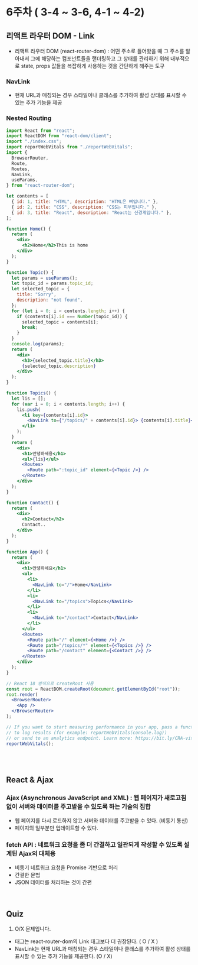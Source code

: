 # 6주차 ( 3-4 ~ 3-6, 4-1 ~ 4-2)

## 리액트 라우터 DOM - Link

- 리액트 라우터 DOM (react-router-dom) : 어떤 주소로 들어왔을 때 그 주소를 알아내서 그에 해당하는 컴포넌트들을 랜더링하고 그 상태를 관리하기 위해 내부적으로 state, props 값들을 복잡하게 사용하는 것을 간단하게 해주는 도구

### NavLink

- 현재 URL과 매칭되는 경우 스타일이나 클래스를 추가하여 활성 상태를 표시할 수 있는 추가 기능을 제공

### Nested Routing

```jsx
import React from "react";
import ReactDOM from "react-dom/client";
import "./index.css";
import reportWebVitals from "./reportWebVitals";
import {
  BrowserRouter,
  Route,
  Routes,
  NavLink,
  useParams,
} from "react-router-dom";

let contents = [
  { id: 1, title: "HTML", description: "HTML은 뼈입니다." },
  { id: 2, title: "CSS", description: "CSS는 피부입니다." },
  { id: 3, title: "React", description: "React는 신경계입니다." },
];

function Home() {
  return (
    <div>
      <h2>Home</h2>This is home
    </div>
  );
}

function Topic() {
  let params = useParams();
  let topic_id = params.topic_id;
  let selected_topic = {
    title: "Sorry",
    description: "not found",
  };
  for (let i = 0; i < contents.length; i++) {
    if (contents[i].id === Number(topic_id)) {
      selected_topic = contents[i];
      break;
    }
  }
  console.log(params);
  return (
    <div>
      <h3>{selected_topic.title}</h3>
      {selected_topic.description}
    </div>
  );
}

function Topics() {
  let lis = [];
  for (var i = 0; i < contents.length; i++) {
    lis.push(
      <li key={contents[i].id}>
        <NavLink to={"/topics/" + contents[i].id}> {contents[i].title}</NavLink>
      </li>
    );
  }
  return (
    <div>
      <h1>안녕하세용</h1>
      <ul>{lis}</ul>
      <Routes>
        <Route path=":topic_id" element={<Topic />} />
      </Routes>
    </div>
  );
}

function Contact() {
  return (
    <div>
      <h2>Contact</h2>
      Contact..
    </div>
  );
}

function App() {
  return (
    <div>
      <h1>안녕하세요</h1>
      <ul>
        <li>
          <NavLink to="/">Home</NavLink>
        </li>
        <li>
          <NavLink to="/topics">Topics</NavLink>
        </li>
        <li>
          <NavLink to="/contact">Contact</NavLink>
        </li>
      </ul>
      <Routes>
        <Route path="/" element={<Home />} />
        <Route path="/topics/*" element={<Topics />} />
        <Route path="/contact" element={<Contact />} />
      </Routes>
    </div>
  );
}

// React 18 방식으로 createRoot 사용
const root = ReactDOM.createRoot(document.getElementById("root"));
root.render(
  <BrowserRouter>
    <App />
  </BrowserRouter>
);

// If you want to start measuring performance in your app, pass a function
// to log results (for example: reportWebVitals(console.log))
// or send to an analytics endpoint. Learn more: https://bit.ly/CRA-vitals
reportWebVitals();
```

<br><br>

## React & Ajax

### Ajax (Asynchronous JavaScript and XML) : 웹 페이지가 새로고침 없이 서버와 데이터를 주고받을 수 있도록 하는 기술의 집합

- 웹 페이지를 다시 로드하지 않고 서버와 데이터를 주고받을 수 있다. (비동기 통신)
- 페이지의 일부분만 업데이트할 수 있다.

### fetch API : 네트워크 요청을 좀 더 간결하고 일관되게 작성할 수 있도록 설계된 Ajax의 대체용

- 비동기 네트워크 요청을 Promise 기반으로 처리
- 간결한 문법
- JSON 데이터를 처리하는 것이 간편
  <br><br><br>

## Quiz

1. O/X 문제입니다.

- <a> 태그는 react-router-dom의 Link 태그보다 더 권장된다. ( O / X )
- NavLink는 현재 URL과 매칭되는 경우 스타일이나 클래스를 추가하여 활성 상태를 표시할 수 있는 추가 기능을 제공한다. (O / X)
